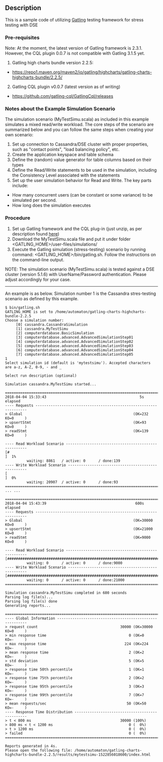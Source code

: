 ## Description
This is a sample code of utilizing [Gatling](https://gatling.io/) testing framework for stress testing with DSE

### Pre-requisites
Note: At the moment, the latest version of Gatling framework is 2.3.1. However, the CQL plugin 0.0.7 is not compatible with Gatling 3.1.5 yet. 

1. Gatling high charts bundle version 2.2.5: 
  + https://repo1.maven.org/maven2/io/gatling/highcharts/gatling-charts-highcharts-bundle/2.2.5/   
2. Gatling CQL plugin v0.0.7 (latest version as of writing)
  + https://github.com/gatling-cql/GatlingCql/releases
 
### Notes about the Example Simulation Scenario
The simulation scenario (MyTestSimu.scala) as included in this example simulates a mixed read/write workload. The core steps of the scenario are summarized below and you can follow the same steps when creating your own scenario:
1. Set up connection to Cassandra/DSE cluster with proper properties, such as "contact points", "load balancing policy", etc. 
2. Create the application keyspace and table schema
3. Define the (random) value generator for table columns based on their types
4. Define the Read/Write statements to be used in the simulation, including the Consistency Level associated with the statements
5. Set up the user simulation behavior for Read and Write. The key parts include:
* How many concurrent users (can be constant or some variance) to be simulated per second.
* How long does the simulation executes

### Procedure
1. Set up Gatling framework and the CQL plug-in (just unzip, as per description found [here](https://github.com/gatling-cql/GatlingCql))
2. Download the MyTestSimu.scala file and put it under folder <GATLING_HOME>/user-files/simulations/
3. Execute the Gatling simulation (stress-testing) scenario by running command: <GATLING_HOME>/bin/gatling.sh. Follow the instructions on the command-line output. 

NOTE: The simulation scenario (MyTestSimu.scala) is tested against a DSE cluster (version 5.1.6) with UserName/Password authentication. Please adjust accordingly for your case.

---

An example is as below. Simulation number 1 is the Cassandra stres-testing scenario as defined by this example.

```
$ bin/gatling.sh
GATLING_HOME is set to /home/automaton/gatling-charts-highcharts-bundle-2.2.5
Choose a simulation number:
     [0] cassandra.CassandraSimulation
     [1] cassandra.MyTestSimu
     [2] computerdatabase.BasicSimulation
     [3] computerdatabase.advanced.AdvancedSimulationStep01
     [4] computerdatabase.advanced.AdvancedSimulationStep02
     [5] computerdatabase.advanced.AdvancedSimulationStep03
     [6] computerdatabase.advanced.AdvancedSimulationStep04
     [7] computerdatabase.advanced.AdvancedSimulationStep05
1
Select simulation id (default is 'mytestsimu'). Accepted characters are a-z, A-Z, 0-9, - and _

Select run description (optional)

Simulation cassandra.MyTestSimu started...

================================================================================
2018-04-04 15:33:43                                           5s elapsed
---- Requests ------------------------------------------------------------------
> Global                                                   (OK=232    KO=0     )
> upsertStmt                                               (OK=93     KO=0     )
> readStmt                                                 (OK=139    KO=0     )

---- Read Workload Scenario ----------------------------------------------------
[#                                                                         ]  1%
          waiting: 8861   / active: 0      / done:139
---- Write Workload Scenario ---------------------------------------------------
[                                                                          ]  0%
          waiting: 20907  / active: 0      / done:93
================================================================================
... ...

================================================================================
2018-04-04 15:43:39                                         600s elapsed
---- Requests ------------------------------------------------------------------
> Global                                                   (OK=30000  KO=0     )
> upsertStmt                                               (OK=21000  KO=0     )
> readStmt                                                 (OK=9000   KO=0     )

---- Read Workload Scenario ----------------------------------------------------
[##########################################################################]100%
          waiting: 0      / active: 0      / done:9000
---- Write Workload Scenario ---------------------------------------------------
[##########################################################################]100%
          waiting: 0      / active: 0      / done:21000
================================================================================

Simulation cassandra.MyTestSimu completed in 600 seconds
Parsing log file(s)...
Parsing log file(s) done
Generating reports...

================================================================================
---- Global Information --------------------------------------------------------
> request count                                      30000 (OK=30000  KO=0     )
> min response time                                      0 (OK=0      KO=-     )
> max response time                                    224 (OK=224    KO=-     )
> mean response time                                     2 (OK=2      KO=-     )
> std deviation                                          5 (OK=5      KO=-     )
> response time 50th percentile                          1 (OK=1      KO=-     )
> response time 75th percentile                          2 (OK=2      KO=-     )
> response time 95th percentile                          3 (OK=3      KO=-     )
> response time 99th percentile                          7 (OK=7      KO=-     )
> mean requests/sec                                     50 (OK=50     KO=-     )
---- Response Time Distribution ------------------------------------------------
> t < 800 ms                                         30000 (100%)
> 800 ms < t < 1200 ms                                   0 (  0%)
> t > 1200 ms                                            0 (  0%)
> failed                                                 0 (  0%)
================================================================================

Reports generated in 4s.
Please open the following file: /home/automaton/gatling-charts-highcharts-bundle-2.2.5/results/mytestsimu-1522856018600/index.html
```
